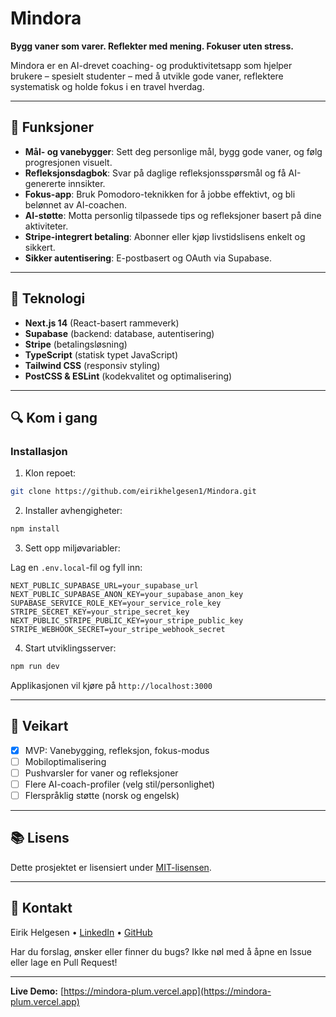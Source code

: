 # Mindora

**Bygg vaner som varer. Reflekter med mening. Fokuser uten stress.**

Mindora er en AI-drevet coaching- og produktivitetsapp som hjelper brukere – spesielt studenter – med å utvikle gode vaner, reflektere systematisk og holde fokus i en travel hverdag.

---

## 🌟 Funksjoner

- **Mål- og vanebygger**: Sett deg personlige mål, bygg gode vaner, og følg progresjonen visuelt.
- **Refleksjonsdagbok**: Svar på daglige refleksjonsspørsmål og få AI-genererte innsikter.
- **Fokus-app**: Bruk Pomodoro-teknikken for å jobbe effektivt, og bli belønnet av AI-coachen.
- **AI-støtte**: Motta personlig tilpassede tips og refleksjoner basert på dine aktiviteter.
- **Stripe-integrert betaling**: Abonner eller kjøp livstidslisens enkelt og sikkert.
- **Sikker autentisering**: E-postbasert og OAuth via Supabase.

---

## 🔧 Teknologi

- **Next.js 14** (React-basert rammeverk)
- **Supabase** (backend: database, autentisering)
- **Stripe** (betalingsløsning)
- **TypeScript** (statisk typet JavaScript)
- **Tailwind CSS** (responsiv styling)
- **PostCSS & ESLint** (kodekvalitet og optimalisering)

---

## 🔍 Kom i gang

### Installasjon

1. Klon repoet:
```bash
git clone https://github.com/eirikhelgesen1/Mindora.git
```

2. Installer avhengigheter:
```bash
npm install
```

3. Sett opp miljøvariabler:

Lag en `.env.local`-fil og fyll inn:
```
NEXT_PUBLIC_SUPABASE_URL=your_supabase_url
NEXT_PUBLIC_SUPABASE_ANON_KEY=your_supabase_anon_key
SUPABASE_SERVICE_ROLE_KEY=your_service_role_key
STRIPE_SECRET_KEY=your_stripe_secret_key
NEXT_PUBLIC_STRIPE_PUBLIC_KEY=your_stripe_public_key
STRIPE_WEBHOOK_SECRET=your_stripe_webhook_secret
```

4. Start utviklingsserver:
```bash
npm run dev
```

Applikasjonen vil kjøre på `http://localhost:3000`

---

## 📅 Veikart

- [x] MVP: Vanebygging, refleksjon, fokus-modus
- [ ] Mobiloptimalisering
- [ ] Pushvarsler for vaner og refleksjoner
- [ ] Flere AI-coach-profiler (velg stil/personlighet)
- [ ] Flerspråklig støtte (norsk og engelsk)

---

## 📚 Lisens

Dette prosjektet er lisensiert under [MIT-lisensen](LICENSE).

---

## 💬 Kontakt

Eirik Helgesen • [LinkedIn](https://www.linkedin.com/in/eirikhelgesen1/) • [GitHub](https://github.com/eirikhelgesen1)

Har du forslag, ønsker eller finner du bugs? Ikke nøl med å åpne en Issue eller lage en Pull Request!

---

**Live Demo:** [https://mindora-plum.vercel.app](https://mindora-plum.vercel.app)